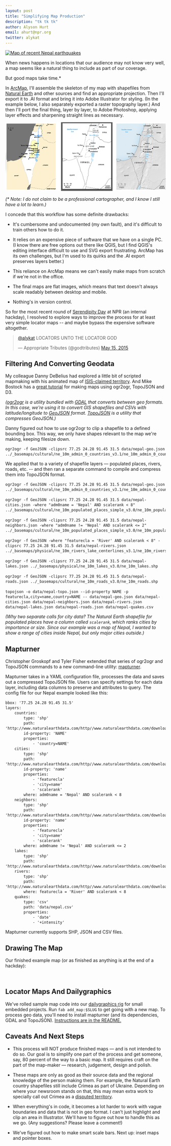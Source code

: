 ```yaml
---
layout: post
title: "Simplifying Map Production"
description: "tk tk tk"
author: Alyson Hurt
email: ahurt@npr.org
twitter: alykat
---
```


[![Map of recent Nepal earthquakes](http://media.npr.org/news/graphics/2015/04/map-nepal-earthquake-624.png)](http://www.npr.org/sections/thetwo-way/2015/05/12/406111860/magnitude-7-3-earthquake-strikes-nepal-deaths-injuries-reported)

When news happens in locations that our audience may not know very well, a map seems like a natural thing to include as part of our coverage.

But good maps take time.*

In [ArcMap](http://www.esri.com/software/arcgis), I'll assemble the skeleton of my map with shapefiles from [Natural Earth](http://naturalearthdata.com) and other sources and find an appropriate projection. Then I'll export it to .AI format and bring it into Adobe Illustrator for styling. (In the example below, I also separately exported a raster topography layer.) And then I'll port the final thing, layer by layer, to Adobe Photoshop, applying layer effects and sharpening straight lines as necessary.

![Mapping process](/img/posts/map-arc-process.png)

_(* Note: I do not claim to be a professional cartographer, and I know I still have a lot to learn.)_

I concede that this workflow has some definite drawbacks:

* It's cumbersome and undocumented (my own fault), and it's difficult to train others how to do it.

* It relies on an expensive piece of software that we have on a single PC. (I know there are free options out there like QGIS, but I find QGIS's editing interface difficult to use and SVG export frustrating. ArcMap has its own challenges, but I'm used to its quirks and the .AI export preserves layers better.)

* This reliance on ArcMap means we can't easily make maps from scratch if we're not in the office.

* The final maps are flat images, which means that text doesn't always scale readably between desktop and mobile.

* Nothing's in version control.

So for the most recent round of [Serendipity Day](http://www.npr.org/sections/inside/2011/10/14/141312774/happy-accidents-the-joy-of-serendipity-days) at NPR (an internal hackday), I resolved to explore ways to improve the process for at least very simple locator maps -- and maybe bypass the expensive software altogether.

<blockquote class="twitter-tweet" lang="en"><p lang="en" dir="ltr"><a href="https://twitter.com/alykat">@alykat</a> LOCATORS UNTO THE LOCATOR GOD</p>&mdash; Appropriate Tributes (@godtributes) <a href="https://twitter.com/godtributes/status/599303492684095489">May 15, 2015</a></blockquote>
<script async src="//platform.twitter.com/widgets.js" charset="utf-8"></script>

## Filtering And Converting Geodata

My colleague Danny DeBelius had explored a little bit of scripted mapmaking with his animated map of [ISIS-claimed territory](http://www.npr.org/sections/parallels/2014/07/23/334475601/common-ground-between-iraqs-rebels-may-be-crumbling#res334476838). And Mike Bostock has a [great tutorial](http://bost.ocks.org/mike/map/) for making maps using ogr2ogr, TopoJSON and D3.

_([ogr2ogr](http://www.gdal.org/ogr2ogr.html) is a utility bundled with [GDAL](http://www.gdal.org) that converts between geo formats. In this case, we're using it to convert GIS shapefiles and CSVs with latitude/longitude to [GeoJSON](http://geojson.org) format. [TopoJSON](https://github.com/mbostock/topojson) is a utility that compresses GeoJSON.)_

Danny figured out how to use ogr2ogr to clip a shapefile to a defined bounding box. This way, we only have shapes relevant to the map we're making, keeping filesize down. 

    ogr2ogr -f GeoJSON -clipsrc 77.25 24.28 91.45 31.5 data/nepal-geo.json ../_basemaps/cultural/ne_10m_admin_0_countries_v3.1/ne_10m_admin_0_countries.shp

We applied that to a variety of shapefile layers — populated places, rivers, roads, etc. -- and then ran a separate command to compile and compress them into TopoJSON format.

    ogr2ogr -f GeoJSON -clipsrc 77.25 24.28 91.45 31.5 data/nepal-geo.json ../_basemaps/cultural/ne_10m_admin_0_countries_v3.1/ne_10m_admin_0_countries.shp

    ogr2ogr -f GeoJSON -clipsrc 77.25 24.28 91.45 31.5 data/nepal-cities.json -where "adm0name = 'Nepal' AND scalerank < 8" ../_basemaps/cultural/ne_10m_populated_places_simple_v3.0/ne_10m_populated_places_simple.shp

    ogr2ogr -f GeoJSON -clipsrc 77.25 24.28 91.45 31.5 data/nepal-neighbors.json -where "adm0name != 'Nepal' AND scalerank <= 2" ../_basemaps/cultural/ne_10m_populated_places_simple_v3.0/ne_10m_populated_places_simple.shp

    ogr2ogr -f GeoJSON -where "featurecla = 'River' AND scalerank < 8" -clipsrc 77.25 24.28 91.45 31.5 data/nepal-rivers.json ../_basemaps/physical/ne_10m_rivers_lake_centerlines_v3.1/ne_10m_rivers_lake_centerlines.shp

    ogr2ogr -f GeoJSON -clipsrc 77.25 24.28 91.45 31.5 data/nepal-lakes.json ../_basemaps/physical/ne_10m_lakes_v3.0/ne_10m_lakes.shp

    ogr2ogr -f GeoJSON -clipsrc 77.25 24.28 91.45 31.5 data/nepal-roads.json ../_basemaps/cultural/ne_10m_roads_v3.0/ne_10m_roads.shp

    topojson -o data/nepal-topo.json --id-property NAME -p featurecla,city=name,country=NAME -- data/nepal-geo.json data/nepal-cities.json data/nepal-neighbors.json data/nepal-rivers.json data/nepal-lakes.json data/nepal-roads.json data/nepal-quakes.csv
    
_(Why two separate calls for city data? The Natural Earth shapefile for populated places have a column called ```scalerank```, which ranks cities by importance or size. Since our example was a map of Nepal, I wanted to show a range of cities inside Nepal, but only major cities outside.)_

## Mapturner

Christopher Groskopf and Tyler Fisher extended that series of ogr2ogr and TopoJSON commands to a new command-line utility: [mapturner](https://github.com/nprapps/mapturner).

Mapturner takes in a YAML configuration file, processes the data and saves out a compressed TopoJSON file. Users can specify settings for each data layer, including data columns to preserve and attributes to query. The config file for our Nepal example looked like this:

    bbox: '77.25 24.28 91.45 31.5'
    layers:
        countries:
            type: 'shp'
            path: 'http://www.naturalearthdata.com/http//www.naturalearthdata.com/download/10m/cultural/ne_10m_admin_0_countries.zip'
            id-property: 'NAME'
            properties:
                - 'country=NAME'
        cities:
            type: 'shp'
            path: 'http://www.naturalearthdata.com/http//www.naturalearthdata.com/download/10m/cultural/ne_10m_populated_places_simple.zip'
            id-property: 'name'
            properties:
                - 'featurecla'
                - 'city=name'
                - 'scalerank'
            where: adm0name = 'Nepal' AND scalerank < 8
        neighbors:
            type: 'shp'
            path: 'http://www.naturalearthdata.com/http//www.naturalearthdata.com/download/10m/cultural/ne_10m_populated_places_simple.zip'
            id-property: 'name'
            properties:
                - 'featurecla'
                - 'city=name'
                - 'scalerank'
            where: adm0name != 'Nepal' AND scalerank <= 2
        lakes:
            type: 'shp'
            path: 'http://www.naturalearthdata.com/http//www.naturalearthdata.com/download/10m/physical/ne_10m_lakes.zip'
        rivers:
            type: 'shp'
            path: 'http://www.naturalearthdata.com/http//www.naturalearthdata.com/download/10m/physical/ne_10m_rivers_lake_centerlines.zip'
            where: featurecla = 'River' AND scalerank < 8
        quakes:
            type: 'csv'
            path: 'data/nepal.csv'
            properties:
                - 'date'
                - '+intensity'

Mapturner currently supports SHP, JSON and CSV files.

## Drawing The Map

Our finished example map (or as finished as anything is at the end of a hackday):

<div data-pym-src="http://apps.npr.org/dailygraphics/graphics/test-map-nepal-earthquake/child.html">&nbsp;</div><script src="http://apps.npr.org/dailygraphics/graphics/test-map-nepal-earthquake/js/lib/pym.js" type="text/javascript"></script>



## Locator Maps And Dailygraphics

We've rolled sample map code into our [dailygraphics rig](https://github.com/nprapps/dailygraphics) for small embedded projects. Run ```fab add_map:$SLUG``` to get going with a new map. To process geo data, you'll need to install mapturner (and its dependencies, GDAL and TopoJSON). [Instructions are in the README.](https://github.com/nprapps/dailygraphics#creating-locator-maps)

## Caveats And Next Steps

* This process will NOT produce finished maps — and is not intended to do so. Our goal is to simplify one part of the process and get someone, say, 80 percent of the way to a basic map. It still requires craft on the part of the map-maker — research, judgement, design and polish.

* These maps are only as good as their source data and the regional knowledge of the person making them. For example, the Natural Earth country shapefiles still include Crimea as part of Ukraine. Depending on where your newsroom stands on that, this may mean extra work to specially call out Crimea as a [disputed territory](http://opennews.kzhu.io/map-disputes/#crimea).

* When everything's in code, it becomes a lot harder to work with vague boundaries and data that is not in geo format. I can't just highlight and clip an area in Illustrator. We'll have to figure out how to handle this as we go. (Any suggestions? Please leave a comment!)

* We've figured out how to make smart scale bars. Next up: inset maps and pointer boxes.